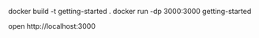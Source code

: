 docker build -t getting-started .
docker run -dp 3000:3000 getting-started

open http://localhost:3000
